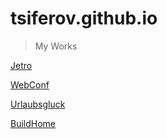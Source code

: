 # tsiferov.github.io
> My Works


[Jetro](https://tsiferov.github.io/Jetro/index.html)

[WebConf](https://tsiferov.github.io/WebConf/index.html)

[Urlaubsgluck](https://tsiferov.github.io/Urlaubsgluck/index.html)

[BuildHome](https://tsiferov.github.io/BuildHome/index.html)

